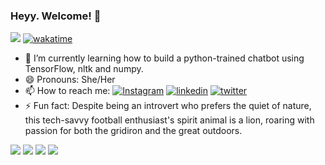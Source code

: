 ### Heyy. Welcome! 👋
![](https://komarev.com/ghpvc/?username=Mumbi69)
[![wakatime](https://wakatime.com/badge/user/914db0e9-c577-4429-87dd-e1380f3846fa.svg)](https://wakatime.com/dashboard)
<!-- <a href="#" width="20%"> -->

<!--
**Mumbi69/Mumbi69** is a ✨ _special_ ✨ repository because its `README.md` (this file) appears on your GitHub profile.

Here are some ideas to get you started:

- 🔭 I’m currently working on ...
- 🌱 I’m currently learning ...
- 👯 I’m looking to collaborate on ...
- 🤔 I’m looking for help with ...
- 💬 Ask me about ...
- 📫 How to reach me: ...
- 😄 Pronouns: ...
- ⚡ Fun fact: ...
-->

- 🌱 I’m currently learning how to build a python-trained chatbot using TensorFlow, nltk and numpy.
- 😄 Pronouns: She/Her
- 📫 How to reach me: [![Instagram](https://img.shields.io/badge/Instagram-E4405F?style=for-the-badge&logo=instagram&logoColor=white)](https://instagram.com/iammumbi__?igshid=OGQ5ZDc2ODk2ZA==) [![linkedin](https://img.shields.io/badge/linkedin-0A66C2?style=for-the-badge&logo=linkedin&logoColor=white)](https://www.linkedin.com/in/winfredmumbi/) [![twitter](https://img.shields.io/badge/twitter-1DA1F2?style=for-the-badge&logo=twitter&logoColor=white)](https://twitter.com/Mumbi_Win)
- ⚡ Fun fact: Despite being an introvert who prefers the quiet of nature, this tech-savvy football enthusiast's spirit animal is a lion, roaring with passion for both the gridiron and the great outdoors.

<a href="" ><img src="https://img.shields.io/badge/Python-3776AB?style=for-the-badge&logo=python&logoColor=white" /></a>
<a href="" ><img src="https://img.shields.io/badge/HTML5-E34F26?style=for-the-badge&logo=html5&logoColor=white" /></a>
<a href="" ><img src="https://img.shields.io/badge/MySQL-00000F?style=for-the-badge&logo=mysql&logoColor=white" /></a>
<a href="" ><img src="https://img.shields.io/badge/Linux-FCC624?style=for-the-badge&logo=linux&logoColor=black" /></a>
